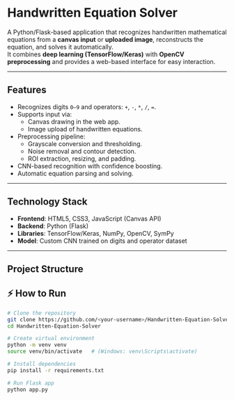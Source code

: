 # Handwritten Equation Solver

A Python/Flask-based application that recognizes handwritten mathematical equations from a **canvas input** or **uploaded image**, reconstructs the equation, and solves it automatically.  
It combines **deep learning (TensorFlow/Keras)** with **OpenCV preprocessing** and provides a web-based interface for easy interaction.

---

## Features

- Recognizes digits `0–9` and operators: `+`, `-`, `*`, `/`, `=`.
- Supports input via:
  - Canvas drawing in the web app.
  - Image upload of handwritten equations.
- Preprocessing pipeline:
  - Grayscale conversion and thresholding.
  - Noise removal and contour detection.
  - ROI extraction, resizing, and padding.
- CNN-based recognition with confidence boosting.
- Automatic equation parsing and solving.

---

## Technology Stack

- **Frontend**: HTML5, CSS3, JavaScript (Canvas API)  
- **Backend**: Python (Flask)  
- **Libraries**: TensorFlow/Keras, NumPy, OpenCV, SymPy  
- **Model**: Custom CNN trained on digits and operator dataset  

---

## Project Structure



## ⚡ How to Run

```bash
# Clone the repository
git clone https://github.com/<your-username>/Handwritten-Equation-Solver.git
cd Handwritten-Equation-Solver

# Create virtual environment
python -m venv venv
source venv/bin/activate   # (Windows: venv\Scripts\activate)

# Install dependencies
pip install -r requirements.txt

# Run Flask app
python app.py


